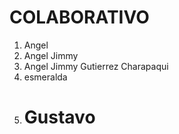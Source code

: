 # COLABORATIVO
1. Angel
2. Angel Jimmy
3. Angel Jimmy Gutierrez Charapaqui
5. esmeralda
6. # Gustavo
